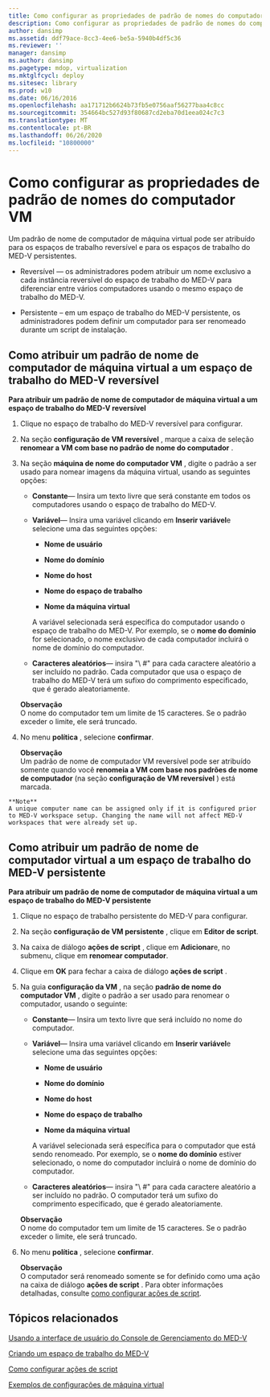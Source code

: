 ```yaml
---
title: Como configurar as propriedades de padrão de nomes do computador VM
description: Como configurar as propriedades de padrão de nomes do computador VM
author: dansimp
ms.assetid: ddf79ace-8cc3-4ee6-be5a-5940b4df5c36
ms.reviewer: ''
manager: dansimp
ms.author: dansimp
ms.pagetype: mdop, virtualization
ms.mktglfcycl: deploy
ms.sitesec: library
ms.prod: w10
ms.date: 06/16/2016
ms.openlocfilehash: aa171712b6624b73fb5e0756aaf56277baa4c8cc
ms.sourcegitcommit: 354664bc527d93f80687cd2eba70d1eea024c7c3
ms.translationtype: MT
ms.contentlocale: pt-BR
ms.lasthandoff: 06/26/2020
ms.locfileid: "10800000"
---
```

# Como configurar as propriedades de padrão de nomes do computador VM


Um padrão de nome de computador de máquina virtual pode ser atribuído para os espaços de trabalho reversível e para os espaços de trabalho do MED-V persistentes.

-   Reversível — os administradores podem atribuir um nome exclusivo a cada instância reversível do espaço de trabalho do MED-V para diferenciar entre vários computadores usando o mesmo espaço de trabalho do MED-V.

-   Persistente – em um espaço de trabalho do MED-V persistente, os administradores podem definir um computador para ser renomeado durante um script de instalação.

## Como atribuir um padrão de nome de computador de máquina virtual a um espaço de trabalho do MED-V reversível


**Para atribuir um padrão de nome de computador de máquina virtual a um espaço de trabalho do MED-V reversível**

1.  Clique no espaço de trabalho do MED-V reversível para configurar.

2.  Na seção **configuração de VM reversível** , marque a caixa de seleção **renomear a VM com base no padrão de nome do computador** .

3.  Na seção **máquina de nome do computador VM** , digite o padrão a ser usado para nomear imagens da máquina virtual, usando as seguintes opções:

    -   **Constante**— Insira um texto livre que será constante em todos os computadores usando o espaço de trabalho do MED-V.

    -   **Variável**— Insira uma variável clicando em **Inserir variável**e selecione uma das seguintes opções:

        -   **Nome de usuário**

        -   **Nome do domínio**

        -   **Nome do host**

        -   **Nome do espaço de trabalho**

        -   **Nome da máquina virtual**

        A variável selecionada será específica do computador usando o espaço de trabalho do MED-V. Por exemplo, se o **nome do domínio** for selecionado, o nome exclusivo de cada computador incluirá o nome de domínio do computador.

    -   **Caracteres aleatórios**— insira "\ #" para cada caractere aleatório a ser incluído no padrão. Cada computador que usa o espaço de trabalho do MED-V terá um sufixo do comprimento especificado, que é gerado aleatoriamente.

    **Observação**  
    O nome do computador tem um limite de 15 caracteres. Se o padrão exceder o limite, ele será truncado.



4.  No menu **política** , selecione **confirmar**.

    **Observação**  
    Um padrão de nome de computador VM reversível pode ser atribuído somente quando você **renomeia a VM com base nos padrões de nome de computador** (na seção **configuração de VM reversível** ) está marcada.



~~~
**Note**  
A unique computer name can be assigned only if it is configured prior to MED-V workspace setup. Changing the name will not affect MED-V workspaces that were already set up.
~~~



## Como atribuir um padrão de nome de computador virtual a um espaço de trabalho do MED-V persistente


**Para atribuir um padrão de nome de computador de máquina virtual a um espaço de trabalho do MED-V persistente**

1.  Clique no espaço de trabalho persistente do MED-V para configurar.

2.  Na seção **configuração de VM persistente** , clique em **Editor de script**.

3.  Na caixa de diálogo **ações de script** , clique em **Adicionar**e, no submenu, clique em **renomear computador**.

4.  Clique em **OK** para fechar a caixa de diálogo **ações de script** .

5.  Na guia **configuração da VM** , na seção **padrão de nome do computador VM** , digite o padrão a ser usado para renomear o computador, usando o seguinte:

    -   **Constante**— Insira um texto livre que será incluído no nome do computador.

    -   **Variável**— Insira uma variável clicando em **Inserir variável**e selecione uma das seguintes opções:

        -   **Nome de usuário**

        -   **Nome do domínio**

        -   **Nome do host**

        -   **Nome do espaço de trabalho**

        -   **Nome da máquina virtual**

        A variável selecionada será específica para o computador que está sendo renomeado. Por exemplo, se o **nome do domínio** estiver selecionado, o nome do computador incluirá o nome de domínio do computador.

    -   **Caracteres aleatórios**— insira "\ #" para cada caractere aleatório a ser incluído no padrão. O computador terá um sufixo do comprimento especificado, que é gerado aleatoriamente.

    **Observação**  
    O nome do computador tem um limite de 15 caracteres. Se o padrão exceder o limite, ele será truncado.



6.  No menu **política** , selecione **confirmar**.

    **Observação**  
    O computador será renomeado somente se for definido como uma ação na caixa de diálogo **ações de script** . Para obter informações detalhadas, consulte [como configurar ações de script](how-to-set-up-script-actions.md).



## Tópicos relacionados


[Usando a interface de usuário do Console de Gerenciamento do MED-V](using-the-med-v-management-console-user-interface.md)

[Criando um espaço de trabalho do MED-V](creating-a-med-v-workspacemedv-10-sp1.md)

[Como configurar ações de script](how-to-set-up-script-actions.md)

[Exemplos de configurações de máquina virtual](examples-of-virtual-machine-configurationsv2.md)









